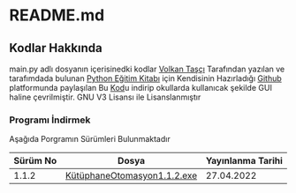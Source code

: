 # README.md

## Kodlar Hakkında

main.py adlı dosyanın  içerisinedki kodlar [Volkan Taşçı](https://volkantasci.com/) Tarafından yazılan ve tarafımdada bulunan [Python Eğitim Kitabı](https://www.dikeyeksen.com/products/python-egitim-kitabi) için Kendisinin Hazırladığı [Github](https://github.com/) platformunda paylaşılan Bu [Kod](https://github.com/volkantasci/PythonEgitimKitabi/blob/master/kutuphane%20otomasyon.py)u indirip okullarda kullanıcak şekilde GUI haline çevrilmiştir. GNU V3 Lisansı ile Lisanslanmıştır

### Programı İndirmek

Aşağıda Porgramın Sürümleri Bulunmaktadır

|Sürüm No|Dosya|Yayınlanma Tarihi|
|--------|-----|-----------------|
|1.1.2|[KütüphaneOtomasyon1.1.2.exe](https://raw.githubusercontent.com/Kafalar-Karisik/KutuphaneOtomasyon/main/Installers/KütüphaneOtomasyon1.1.2.exe)|27.04.2022|
